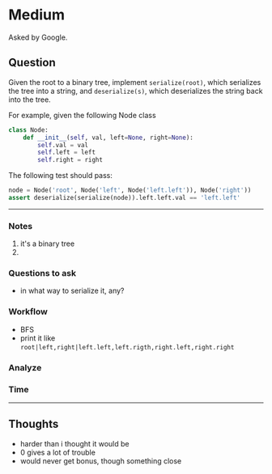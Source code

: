 # Medium

Asked by Google.

## Question

Given the root to a binary tree, implement `serialize(root)`, which serializes the tree into a string, and `deserialize(s)`, which deserializes the string back into the tree.

For example, given the following Node class

```python
class Node:
    def __init__(self, val, left=None, right=None):
        self.val = val
        self.left = left
        self.right = right
```

The following test should pass:

```python
node = Node('root', Node('left', Node('left.left')), Node('right'))
assert deserialize(serialize(node)).left.left.val == 'left.left'
```

---

### Notes

1. it's a binary tree
1.

### Questions to ask

* in what way to serialize it, any?


### Workflow

* BFS
* print it like `root|left,right|left.left,left.rigth,right.left,right.right`


### Analyze


### Time

---

## Thoughts

* harder than i thought it would be
* 0 gives a lot of trouble
* would never get bonus, though something close
